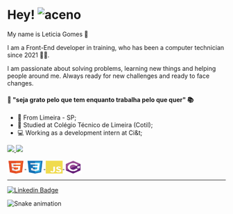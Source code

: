 # Hey! <img src="https://user-images.githubusercontent.com/69720222/165953791-7992b966-81b7-4947-bff2-5a0f645c4dc5.gif" alt="aceno" width="40" height="40"> 
My name is Leticia Gomes 👩

I am a Front-End developer in training, who has been a computer technician since 2021 👩‍💻.

I am passionate about solving problems, learning new things and helping people around me. Always ready for new challenges and ready to face changes.


#### 🎯 "seja grato pelo que tem enquanto trabalha pelo que quer"  📚

- 📍 From Limeira - SP;
- 🏫 Studied at Colégio Técnico de Limeira (Cotil);
- 💻 Working as a development intern at Ci&t;

<div>
  <a href="https://github.com/LeticiaGS">
  <img height="180em" src="https://github-readme-stats.vercel.app/api?username=LeticiaGS&show_icons=true&theme=dracula&include_all_commits=true&count_private=true"/>
  <img height="180em" src="https://github-readme-stats.vercel.app/api/top-langs/?username=LeticiaGS&layout=compact&langs_count=7&theme=dracula"/>
</div>

 <div style="display: inline_block"><br>
  <img align="center" alt="Le-HTML" height="30" width="40" src="https://raw.githubusercontent.com/devicons/devicon/master/icons/html5/html5-original.svg">
  <img align="center" alt="Le-CSS" height="30" width="40" src="https://raw.githubusercontent.com/devicons/devicon/master/icons/css3/css3-original.svg">
  <img align="center" alt="Le-Js" height="30" width="40" src="https://raw.githubusercontent.com/devicons/devicon/master/icons/javascript/javascript-plain.svg">
  <img align="center" alt="Le-Csharp" height="30" width="40" src="https://raw.githubusercontent.com/devicons/devicon/master/icons/csharp/csharp-original.svg">
</div>
 
 <hr>

 [![Linkedin Badge](https://img.shields.io/badge/-LinkedIn-blue?style=flat-square&logo=Linkedin&logoColor=white&link=https://www.linkedin.com/in/let%C3%ADcia-gomes002/)](https://www.linkedin.com/in/let%C3%ADcia-gomes002/)
 
 ![Snake animation](https://github.com/LeticiaGS/LeticiaGS/blob/output/github-contribution-grid-snake.svg)

